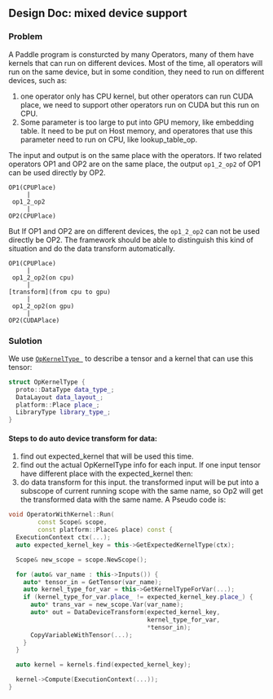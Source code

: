 ## Design Doc: mixed device support

### Problem
A Paddle program is consturcted by many Operators, many of them have kernels that can run on different devices. Most of the time, all operators will run on the same device, but in some condition, they need to run on different devices, such as:

1. one operator only has CPU kernel, but other operators can run CUDA place, we need to support other operators run on CUDA but this run on CPU.
2. Some parameter is too large to put into GPU memory, like embedding table. It need to be put on Host memory, and operatores that use this parameter need to run on CPU, like lookup_table_op.

The input and output is on the same place with the operators. If two related operators OP1 and OP2 are on the same place, the output `op1_2_op2` of OP1 can be used directly by OP2.

```
OP1(CPUPlace)
     |
 op1_2_op2
     |
OP2(CPUPlace)
```

But If OP1 and OP2 are on different devices, the `op1_2_op2` can not be used directly be OP2. The framework should be able to distinguish this kind of situation and do the data transform automatically.


```
OP1(CPUPlace)
     |
 op1_2_op2(on cpu)
     |
[transform](from cpu to gpu)
     |
 op1_2_op2(on gpu)
     |
OP2(CUDAPlace)
```


### Sulotion
We use [`OpKernelType `](https://github.com/PaddlePaddle/Paddle/blob/develop/paddle/framework/op_kernel_type.h) to describe a tensor and a kernel that can use this tensor:

```cpp
struct OpKernelType {
  proto::DataType data_type_;
  DataLayout data_layout_;
  platform::Place place_;
  LibraryType library_type_;
}
```

#### Steps to do auto device transform for data:

1. find out expected_kernel that will be used this time.
1. find out the actual OpKernelType info for each input. If one input tensor have different place with the expected_kernel then:
1. do data transform for this input. the transformed input will be put into a subscope of current running scope with the same name, so Op2 will get the transformed data with the same name. A Pseudo code is:

```cpp
void OperatorWithKernel::Run(
        const Scope& scope,
        const platform::Place& place) const {
  ExecutionContext ctx(...);
  auto expected_kernel_key = this->GetExpectedKernelType(ctx);

  Scope& new_scope = scope.NewScope();

  for (auto& var_name : this->Inputs()) {
    auto* tensor_in = GetTensor(var_name);
    auto kernel_type_for_var = this->GetKernelTypeForVar(...);
    if (kernel_type_for_var.place_ != expected_kernel_key.place_) {
      auto* trans_var = new_scope.Var(var_name);
      auto* out = DataDeviceTransform(expected_kernel_key,
                                      kernel_type_for_var,
                                      *tensor_in);
      CopyVariableWithTensor(...);
    }
  }

  auto kernel = kernels.find(expected_kernel_key);

  kernel->Compute(ExecutionContext(...));
}
```
